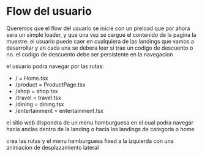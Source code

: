 # Flow del usuario

Queremos que el flow del usuario se inicie con un preload que por ahora sera un simple loader, y que una vez se cargue el contenido de la pagina la muestre.
el usuario puede caer en cualquiera de las landings que vamos a desarrollar y en cada una se debera leer si trae un codigo de descuento o no. el codigo de descuento debe ser persistente en la navegacion

el usuario podra navegar por las rutas:
- / = Home.tsx
- /product = ProductPage.tsx
- /shop = shop.tsx
- /travel = travel.tsx
- /dining = dining.tsx
- /entertainment = entertainment.tsx


el sitio web dispondra de un menu hamburguesa en el cual podra navegar hacia anclas dentro de la landing o hacia las landings de categoria o home

crea las rutas y el menu hamburguesa fixed a la izquierda con una animacion de desplazamiento lateral